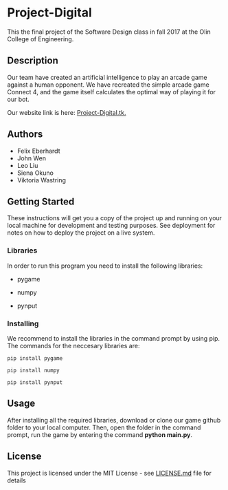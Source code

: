 # Project-Digital
This the final project of the Software Design class in fall 2017 at the Olin College of Engineering. 

## Description
Our team have created an artificial intelligence to play an arcade game against a human opponent. We have recreated the simple arcade game Connect 4, and the game itself calculates the optimal way of playing it for our bot. 

Our website link is here: [Project-Digital.tk.](http://project-digital.tk)

## Authors
* Felix Eberhardt
* John Wen
* Leo Liu
* Siena Okuno
* Viktoria Wastring

## Getting Started

These instructions will get you a copy of the project up and running on your local machine for development and testing purposes. See deployment for notes on how to deploy the project on a live system.


### Libraries
In order to run this program you need to install the following libraries:

* pygame

* numpy

* pynput


### Installing
We recommend to install the libraries in the command prompt by using pip.
The commands for the neccesary libraries are:

```
pip install pygame
```
```
pip install numpy
```
```
pip install pynput
```

## Usage

After installing all the required libraries, download or clone our game github folder to your local computer. Then, open the folder in the command prompt, run the game by entering the command **python main.py**.

## License
This project is licensed under the MIT License - see [LICENSE.md](LICENSE.md) file for details



